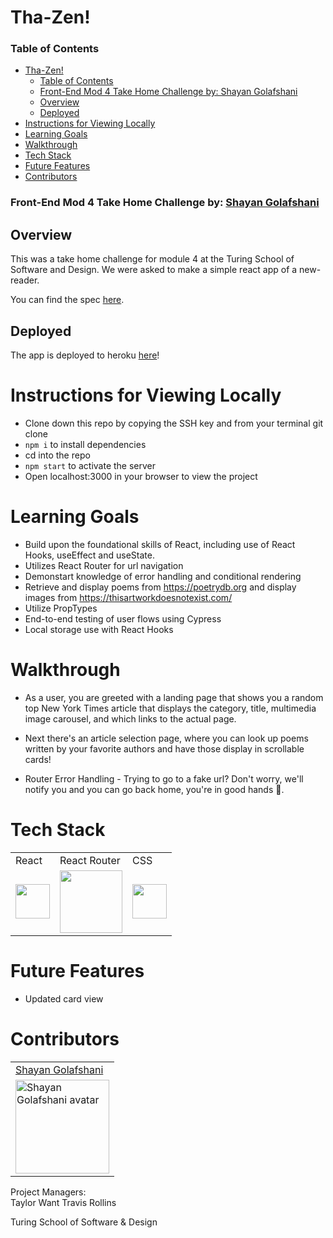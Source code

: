 # Tha-Zen!  

### Table of Contents
- [Tha-Zen!](#tha-zen)
    - [Table of Contents](#table-of-contents)
    - [Front-End Mod 4 Take Home Challenge by: Shayan Golafshani](#front-end-mod-4-take-home-challenge-by-shayan-golafshani)
  - [Overview](#overview)
  - [Deployed](#deployed)
- [Instructions for Viewing Locally](#instructions-for-viewing-locally)
- [Learning Goals](#learning-goals)
- [Walkthrough](#walkthrough)
- [Tech Stack](#tech-stack)
- [Future Features](#future-features)
- [Contributors](#contributors)

### Front-End Mod 4 Take Home Challenge by: [Shayan Golafshani](https://github.com/shayan-golafshani)

## Overview
This was a take home challenge for module 4 at the Turing School of Software and Design. We were asked to make a simple react app of a new-reader.

You can find the spec [here](https://mod4.turing.edu/projects/take_home/take_home_fe).

## Deployed
The app is deployed to heroku [here](https://choose-news.vercel.app/)!

# Instructions for Viewing Locally 
  * Clone down this repo by copying the SSH key and from your terminal git clone <repo SSH key>
  * `npm i` to install dependencies
  * cd into the repo
  * `npm start` to activate the server
  * Open localhost:3000 in your browser to view the project

  
# Learning Goals 
  * Build upon the foundational skills of React, including use of React Hooks, useEffect and useState.  
  * Utilizes React Router for url navigation
  * Demonstart knowledge of error handling and conditional rendering
  * Retrieve and display poems from https://poetrydb.org and display images from https://thisartworkdoesnotexist.com/
  * Utilize PropTypes 
  * End-to-end testing of user flows using Cypress
  * Local storage use with React Hooks
  
# Walkthrough
  
- As a user, you are greeted with a landing page that shows you a random top New York Times article that displays the category, title, multimedia image carousel, and which links to the actual page.  
<!-- [Main Page](https://user-images.githubusercontent.com/70605985/128796662-10e606cc-fd5f-40c4-b83d-93ffd636de22.png) -->

- Next there's an article selection page, where you can look up poems written by your favorite authors and have those display in scrollable cards!

<!-- ![Article Selection Page](https://user-images.githubusercontent.com/70605985/128796870-e6ae629d-dc99-4e2d-8c64-71a0cfcb2255.png) -->

<!-- - Then there's the favorite page! You can look at a list of all the poems you've favorited thus far. These poems persist via local-storage so you don't need to worry about losing them. 
 ![Favorite Page](https://user-images.githubusercontent.com/70605985/128797149-b86d2612-06cc-4b0c-a896-504864f61507.png) -->

   
- Router Error Handling - Trying to go to a fake url? Don't worry, we'll notify you and you can go back home, you're in good hands 🤲.

<!-- ![Screen Shot 2021-08-09 at 8 03 08 PM](https://user-images.githubusercontent.com/70605985/128797325-f4799566-3b2d-4036-a80d-337677f5c85c.png) -->


# Tech Stack
<table>
  <tr>
    <td>React </td>
    <td>React Router</td>
    <td>CSS</td>
  </tr>
  <tr>
    <td><img width="55" src="https://raw.githubusercontent.com/gilbarbara/logos/master/logos/react.svg"/></td>
    <td><img width="100" src="https://raw.githubusercontent.com/gilbarbara/logos/master/logos/react-router.svg"/></td>
    <td><img width="55" src="https://raw.githubusercontent.com/gilbarbara/logos/master/logos/css-3.svg"/></td>
  </tr>
</table>
  
# Future Features 
 
  - Updated card view
  
# Contributors
 
 <table>
  <tr>
    <td><a href="https://github.com/shayan-golafshani">Shayan Golafshani</td>
  </tr>
  <tr>
    <td><img width="150" height="auto" src="https://avatars.githubusercontent.com/u/70605985?s=400&u=845dcf52043ae0d597a822d79920631dad6658b0&v=4" alt="Shayan Golafshani avatar"/></td>
  </tr>
</table>

Project Managers:  
  Taylor Want 
  Travis Rollins
  
Turing School of Software & Design 
